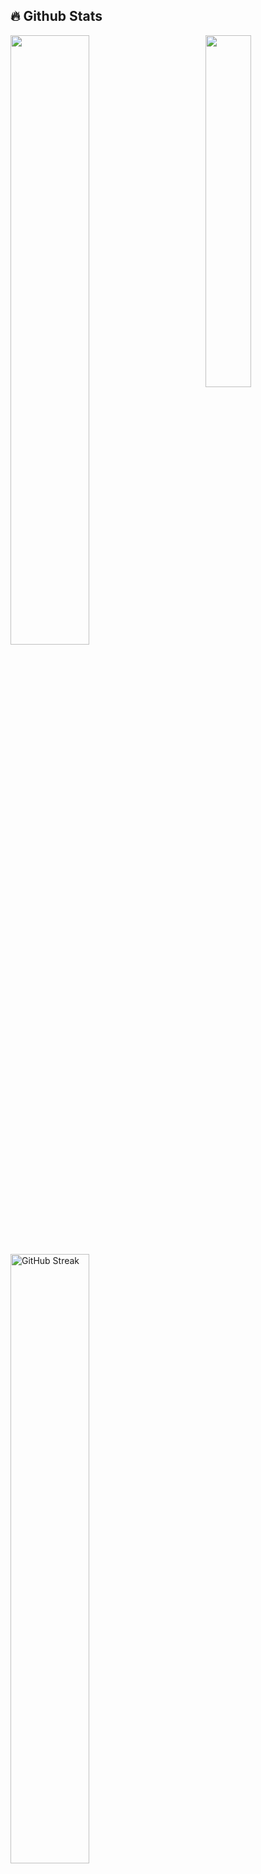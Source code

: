 <!--
Hi 👋, I am **Gii** an enthusiastic and ambitious full stack developer, CPO at Basket Entertainment / Weave, former Product Lead at [@PicnicApp](https://www.linkedin.com/company/get-picnic/mycompany/) and community manager. I specialise in Web Development, JavaScript and Design. I love to network, join new communities and add value ✨

<div>
<details>
  <summary>🧑 More about me</summary>

- 🔭 I’m currently on a journey to build **great** things

- 🌱 I’m currently learning **everything** 🤓

- 🤝 I’m looking for help with **finding projects to contribute to!**

- 👨‍💻 All of my projects are available at [miaxu.co](https://www.linkedin.com/in/sergiogarciagamez/)

- 💬 Ask me about **open source, web development, and community management**

- 📫 Reach me out at **contact@miaxu.co**

</details>
-->

## 🔥 Github Stats

<img align="right" width="38%" src="https://i.pinimg.com/736x/28/85/36/28853647205684eaa9cb634b0e2785fa.jpg"/>

  <a href="https://github.com/orgbelajar"><img width="50%" src="https://github-readme-stats.vercel.app/api?username=orgbelajar&show_icons=true&theme=vision-friendly-dark&rank_icon=github"></a>
  <a href="https://github.com/orgbelajar"><img width="50%" src="http://github-readme-streak-stats.herokuapp.com?user=orgbelajar&theme=vision-friendly-dark&short_numbers=true" alt="GitHub Streak"></a>

<!--
📘 My top open source projects

<p align="left">
    <a href="https://github.com/Enhanced-TTVDropBot"><img width="25%" src="https://denvercoder1-github-readme-stats.vercel.app/api/pin/?username=Giingu&repo=Enhanced-TTVDropBot&hide_border=true&bg_color=1F222E&title_color=F85D7F&icon_color=F8D866&theme=react&show_icons=false" alt="readme-typing-svg"></a>
  <a href="https://github.com/Giingu/DiscordPlus"><img width="25%" src="https://denvercoder1-github-readme-stats.vercel.app/api/pin?username=Giingu&repo=DiscordPlus&theme=react&bg_color=1F222E&title_color=F85D7F&icon_color=F8D866&hide_border=true&show_icons=false" alt="custom-icon-badges"></a>
</p>
-->


<h3>🖥️ Technologies and Skills</h3>
<h4>📚 Languages </h4>
  
[![Git](https://img.shields.io/badge/git-orange?style=for-the-badge&logo=git&logoColor=white)](#)
[![GitHub](https://img.shields.io/badge/github-purple?style=for-the-badge&logo=github&logoColor=white)](#)
[![Jira](https://img.shields.io/badge/jira-blue?style=for-the-badge&logo=Jira&logoColor=white)](#)
[![Node](https://img.shields.io/badge/javascript-blue?style=for-the-badge&logo=Javascript&logoColor=white)](#)

<h4>🛠️ Tools </h4>
  
[![Git](https://img.shields.io/badge/git-orange?style=for-the-badge&logo=git&logoColor=white)](#)
[![GitHub](https://img.shields.io/badge/github-purple?style=for-the-badge&logo=github&logoColor=white)](#)
[![Jira](https://img.shields.io/badge/jira-blue?style=for-the-badge&logo=Jira&logoColor=white)](#)
![Go](https://img.shields.io/badge/go-%2300ADD8.svg?style=for-the-badge&logo=go&logoColor=white)
  


<p align="left">
  <br>
  <a href="https://github.com/Giingu?tab=repositories&sort=stargazers"><img alt="All Repositories" title="All Repositories" src="https://custom-icon-badges.herokuapp.com/badge/-All%20Repos-2962FF?style=for-the-badge&logoColor=white&logo=repo"/></a>
</p>

<p align="right">
  <a href="https://github.com/orgbelajar?tab=repositories&sort=stargazers">
    <img alt="total stars" title="Total stars on GitHub" src="https://custom-icon-badges.herokuapp.com/badge/dynamic/json?logo=star&host=formatted-dynamic-badges.herokuapp.com&formatter=metric&style=for-the-badge&color=55960c&labelColor=%23488207&label=stars&query=%24.stars&url=https%3A%2F%2Fapi.github-star-counter.workers.dev%2Fuser%2Forgbelajar"/></a>
  <a href="https://github.com/orgbelajar?tab=followers">
    <img alt="followers" title="Follow me on Github" src="https://custom-icon-badges.herokuapp.com/github/followers/orgbelajar?color=236ad3&labelColor=1155ba&style=for-the-badge&logo=person-add&label=Follow&logoColor=white"/></a>

</p>

